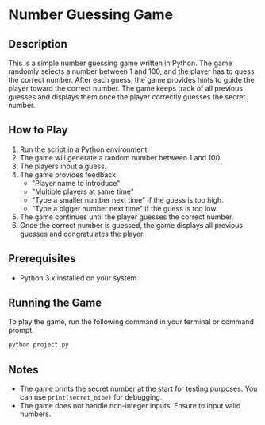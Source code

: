# Number Guessing Game

## Description

This is a simple number guessing game written in Python. The game randomly selects a number between 1 and 100, and the player has to guess the correct number. After each guess, the game provides hints to guide the player toward the correct number. The game keeps track of all previous guesses and displays them once the player correctly guesses the secret number.

## How to Play

1. Run the script in a Python environment.
2. The game will generate a random number between 1 and 100.
3. The players input a guess.
4. The game provides feedback:
   - "Player name to introduce"
   - "Multiple players at same time"
   - "Type a smaller number next time" if the guess is too high.
   - "Type a bigger number next time" if the guess is too low. 
5. The game continues until the player guesses the correct number.
6. Once the correct number is guessed, the game displays all previous guesses and congratulates the player.

## Prerequisites

- Python 3.x installed on your system

## Running the Game

To play the game, run the following command in your terminal or command prompt:

```sh
python project.py
```
## Notes

- The game prints the secret number at the start for testing purposes. You can use `print(secret_nibe)` for debugging.
- The game does not handle non-integer inputs. Ensure to input valid numbers.



